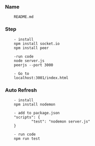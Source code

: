 ### Name

        README.md

### Step

        - install
        npm install socket.io
        npm install peer

        -run code
        node server.js
        peerjs --port 3000

        - Go to
        localhost:3001/index.html

### Auto Refresh

        - install
        npm install nodemon

        - add to package.json
        "scripts": {
                "test": "nodemon server.js"
        }

        - run code
        npm run test